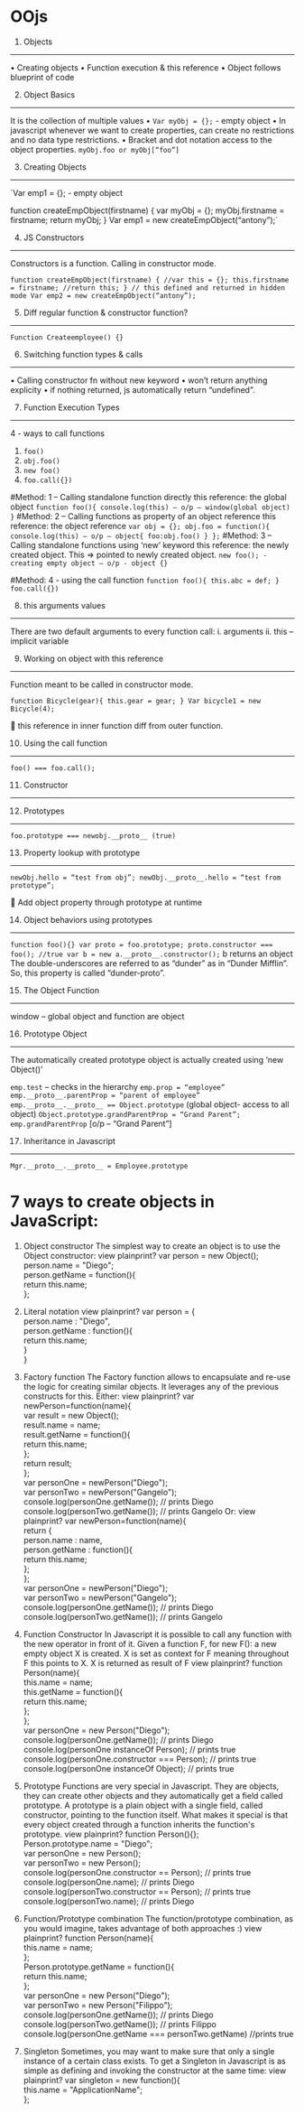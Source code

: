 OOjs
=================

1.	Objects
----------
•	Creating objects
•	Function execution & this reference
•	Object follows blueprint of code

2.	Object Basics
-----------------
It is the collection of multiple values
•	`Var myObj = {};` - empty object
•	In javascript whenever we want to create properties, can create no restrictions and no data type restrictions.
•	Bracket and dot notation access to the object properties. `myObj.foo or myObj[“foo”]`

3.	Creating Objects
---------------------
`Var emp1 = {}; - empty object

function createEmpObject(firstname) {
        var myObj = {};
        myObj.firstname = firstname;
        return myObj;
}
Var emp1 = new createEmpObject(“antony”);`

4.	JS Constructors
-------------------
Constructors is a function.
Calling in constructor mode.

`function createEmpObject(firstname) {
        //var this = {};
        this.firstname = firstname;
        //return this;
} // this defined and returned in hidden mode
Var emp2 = new createEmpObject(“antony”);`

5.	Diff regular function & constructor function?
-------------------------------------------------
`Function Createemployee() {}`

6.	Switching function types & calls
-------------------------------------
•	Calling constructor fn without new keyword
•	won’t return anything explicity
•	if nothing returned, js automatically return “undefined”.



7.	Function Execution Types
-----------------------------
4 - ways to call functions
1.	`foo()`
2.	`obj.foo()`
3.	`new foo()`
4.	`foo.call({})`

#Method: 1 – Calling standalone function directly this reference: the global object
`function foo(){
     console.log(this) – o/p – window(global object)
}`
#Method: 2 – Calling functions as property of an object reference this reference: the object reference
`var obj = {};
obj.foo = function(){
	console.log(this) – o/p – object{ foo:obj.foo() }
};`
#Method: 3 – Calling standalone functions using ‘new’ keyword this reference: the newly created object. This => pointed to newly created object.
`new foo(); - creating empty object – o/p - object {}`

#Method: 4 -  using the call function
`function foo(){ this.abc = def; }
foo.call({})`

8.	this arguments values
--------------------------
There are two default arguments to every function call:
 i.	arguments
 ii.	this – implicit variable

9.	Working on object with this reference
-----------------------------------------
Function meant to be called in constructor mode.

`function Bicycle(gear){
	this.gear = gear;
}
Var bicycle1 = new Bicycle(4);`

	this reference in inner function diff from outer function.

10.	Using the call function
----------------------------
`foo() === foo.call();`

11.	Constructor
----------------





12.	Prototypes
--------------
`foo.prototype === newobj.__proto__ (true)`



13.	Property lookup with prototype
----------------------------------
`newObj.hello = “test from obj”;
newObj.__proto__.hello = “test from prototype”;`

	Add object property through prototype at runtime

14.	Object behaviors using prototypes
-------------------------------------
`function foo(){}
var proto = foo.prototype;
proto.constructor === foo(); //true
        var b = new a.__proto__.constructor();`
        b returns an object
The double-underscores are referred to as “dunder” as in “Dunder Mifflin”. So, this property is called “dunder-proto”.

15.	The Object Function
------------------------
window – global object and function are object


16.	Prototype Object
--------------------
The automatically created prototype object is actually created using ‘new Object()’

`emp.test` – checks in the hierarchy
`emp.prop = “employee”`
`emp.__proto__.parentProp = “parent of employee”`
`emp.__proto__.__proto__ == Object.prototype` (global object- access to all object)
`Object.prototype.grandParentProp = “Grand Parent”;`
`emp.grandParentProp` [o/p – “Grand Parent”]


17.	Inheritance in Javascript
------------------------------
`Mgr.__proto__.__proto__ = Employee.prototype`



7 ways to create objects in JavaScript:
========================================
1. Object constructor
The simplest way to create an object is to use the Object constructor: view plainprint?
var person = new Object();  
person.name = "Diego";  
person.getName = function(){  
    return this.name;  
};

2. Literal notation
view plainprint?
var person = {  
    person.name : "Diego",  
    person.getName : function(){  
        return this.name;  
    }  
}

3. Factory function
The Factory function allows to encapsulate and re-use the logic for creating similar objects. It leverages any of the previous constructs for this. Either: view plainprint?
var newPerson=function(name){  
    var result = new Object();  
    result.name = name;  
    result.getName = function(){  
        return this.name;  
    };  
    return result;  
};  
var personOne = newPerson("Diego");  
var personTwo = newPerson("Gangelo");  
console.log(personOne.getName()); // prints Diego  
console.log(personTwo.getName()); // prints Gangelo
Or:
view plainprint?
var newPerson=function(name){  
    return {  
        person.name : name,  
        person.getName : function(){  
            return this.name;  
        };  
};  
var personOne = newPerson("Diego");  
var personTwo = newPerson("Gangelo");  
console.log(personOne.getName()); // prints Diego  
console.log(personTwo.getName()); // prints Gangelo  

4. Function Constructor
In Javascript it is possible to call any function with the new operator in front of it. Given a function F, for new F(): a new empty object X is created. X is set as context for F meaning throughout F this points to X. X is returned as result of F view plainprint?
function Person(name){  
        this.name = name;  
        this.getName = function(){  
            return this.name;  
        };  
};  
var personOne = new Person("Diego");  
console.log(personOne.getName()); // prints Diego  
console.log(personOne instanceOf Person); // prints true  
console.log(personOne.constructor === Person); // prints true  
console.log(personOne instanceOf Object); // prints true  

5. Prototype
Functions are very special in Javascript. They are objects, they can create other objects and they automatically get a field called prototype. A prototype is a plain object with a single field, called constructor, pointing to the function itself. What makes it special is that every object created through a function inherits the function's prototype. view plainprint?
function Person(){};  
Person.prototype.name = "Diego";  
var personOne = new Person();  
var personTwo = new Person();  
console.log(personOne.constructor == Person); // prints true  
console.log(personOne.name); // prints Diego  
console.log(personTwo.constructor == Person); // prints true  
console.log(personTwo.name); // prints Diego  

6. Function/Prototype combination
The function/prototype combination, as you would imagine, takes advantage of both approaches :) view plainprint?
function Person(name){  
        this.name = name;  
};  
Person.prototype.getName = function(){  
            return this.name;  
        };  
var personOne = new Person("Diego");  
var personTwo = new Person("Filippo");  
console.log(personOne.getName()); // prints Diego  
console.log(personTwo.getName()); // prints Filippo  
console.log(personOne.getName === personTwo.getName) //prints true

7. Singleton
Sometimes, you may want to make sure that only a single instance of a certain class exists. To get a Singleton in Javascript is as simple as defining and invoking the constructor at the same time: view plainprint?
var singleton = new function(){  
    this.name = "ApplicationName";  
};  
